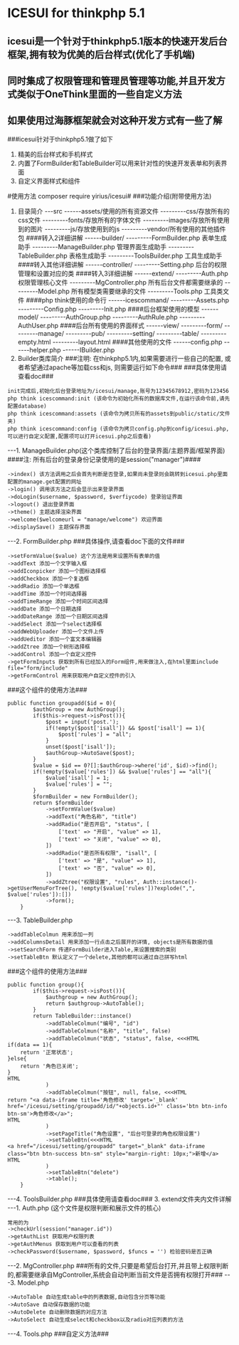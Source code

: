 ICESUI for thinkphp 5.1
====
icesui是一个针对于thinkphp5.1版本的快速开发后台框架,拥有较为优美的后台样式(优化了手机端)
----
同时集成了权限管理和管理员管理等功能,并且开发方式类似于OneThink里面的一些自定义方法
----
如果使用过海豚框架就会对这种开发方式有一些了解
----

###icesui针对于thinkphp5.1做了如下
1. 精美的后台样式和手机样式
2. 内置了FormBuilder和TableBuilder可以用来针对性的快速开发表单和列表界面
3. 自定义界面样式和组件

#使用方法 composer require yirius/icesui#
###功能介绍(附带使用方法)

1. 目录简介
---src
------assets/使用的所有资源文件
---------css/存放所有的css文件
---------fonts/存放所有的字体文件
---------images/存放所有使用到的图片
---------js/存放使用到的js
---------vendor/所有使用的其他插件包
####转入2详细讲解
------builder/
---------FormBuilder.php 表单生成助手
---------ManageBuilder.php 管理界面生成助手
---------TableBuilder.php 表格生成助手
---------ToolsBuilder.php 工具生成助手
####转入其他详细讲解
------controller/
---------Setting.php 后台的权限管理和设置对应的类
####转入3详细讲解
------extend/
---------Auth.php 权限管理核心文件
---------MgController.php 所有后台文件都需要继承的
---------Model.php 所有模型类需要继承的文件
---------Tools.php 工具类文件
####php think使用的命令行
------icescommand/
---------Assets.php
---------Config.php
---------Init.php
####后台框架使用的模型
------model/
---------AuthGroup.php
---------AuthRule.php
---------AuthUser.php
####后台所有使用的界面样式
------view/
---------form/
---------manage/
---------pub/
---------setting/
---------table/
---------empty.html
---------layout.html
####其他使用的文件
------config.php
------helper.php
------IBuilder.php
2. Builder类库简介
###注明: 在thinkphp5.1内,如果需要进行一些自己的配置, 或者希望通过apache等加载css和js, 则需要运行如下命令###
###具体使用请查看doc###
```
init完成后,初始化后台登录地址为/icesui/manage,账号为12345678912,密码为123456
php think icescommand:init (该命令为初始化所有的数据库文件,在运行该命令前,请先配置database)
php think icescommand:assets (该命令为拷贝所有的assets到public/static/文件夹)
php think icescommand:config (该命令为拷贝config.php到config/icesui.php,可以进行自定义配置,配置项可以打开icesui.php之后查看)
```
---1. ManageBuilder.php(这个类库控制了后台的登录界面/主题界面/框架界面)
####注: 所有后台的登录身份记录使用的是session("manager")####
```
->index() 该方法调用之后会首先判断是否登录,如果尚未登录则会跳转到icesui.php里面配置的manage.get配置的网址
->login() 调用该方法之后会显示出来登录界面
->doLogin($username, $password, $verfiycode) 登录验证界面
->logout() 退出登录界面
->theme() 主题选择渲染界面
->welcome($welcomeurl = "manage/welcome") 欢迎界面
->displaySave() 主题保存界面
```
---2. FormBuilder.php
###具体操作,请查看doc下面的文件###
```
->setFormValue($value) 这个方法是用来设置所有表单的值
->addText 添加一个文字输入框
->addIconpicker 添加一个图标选择框
->addCheckbox 添加一个复选框
->addRadio 添加一个单选框
->addTime 添加一个时间选择器
->addTimeRange 添加一个时间区间选择
->addDate 添加一个日期选择
->addDateRange 添加一个日期区间选择
->addSelect 添加一个select选择框
->addWebUploader 添加一个文件上传
->addUeditor 添加一个富文本编辑器
->addZtree 添加一个树形选择框
->addControl 添加一个自定义控件
->getFormInputs 获取到所有已经加入的Form组件,用来做注入,在html里面include file="form/include"
->getFormControl 用来获取用户自定义控件的引入
```
###这个组件的使用方法###
```
public function groupadd($id = 0){
        $authGroup = new AuthGroup();
        if($this->request->isPost()){
            $post = input('post.');
            if(!empty($post['isall']) && $post['isall'] == 1){
                $post['rules'] = "all";
            }
            unset($post['isall']);
            $authGroup->AutoSave($post);
        }
        $value = $id == 0?[]:$authGroup->where('id', $id)->find();
        if(!empty($value['rules']) && $value['rules'] == "all"){
            $value['isall'] = 1;
            $value['rules'] = "";
        }
        $formBuilder = new FormBuilder();
        return $formBuilder
            ->setFormValue($value)
            ->addText("角色名称", "title")
            ->addRadio("是否开启", "status", [
                ['text' => "开启", "value" => 1],
                ['text' => "关闭", "value" => 0],
            ])
            ->addRadio("是否所有权限", "isall", [
                ['text' => "是", "value" => 1],
                ['text' => "否", "value" => 0],
            ])
            ->addZtree("权限设置", "rules", Auth::instance()->getUserMenuForTree(), !empty($value['rules'])?explode(",", $value['rules']):[])
            ->form();
    }
```
---3. TableBuilder.php
```
->addTableColmun 用来添加一列
->addColumnsDetail 用来添加一行点击之后展开的详情, objects是所有数据的值
->setSearchForm 传递FormBuilder进入Table,来设置搜索的类别
->setTableBtn 默认定义了一个delete,其他的都可以通过自己拼写html
```
###这个组件的使用方法###
```
public function group(){
        if($this->request->isPost()){
            $authgroup = new AuthGroup();
            return $authgroup->AutoTable();
        }
        return TableBuilder::instance()
            ->addTableColmun("编号", "id")
            ->addTableColmun("名称", "title", false)
            ->addTableColmun("状态", "status", false, <<<HTML
if(data == 1){
    return '正常状态';
}else{
    return '角色已关闭';
}
HTML
            )
            ->addTableColmun("按钮", null, false, <<<HTML
return "<a data-iframe title='角色修改' target='_blank' href='/icesui/setting/groupadd/id/"+objects.id+"' class='btn btn-info btn-sm'>角色修改</a>";
HTML
            )
            ->setPageTitle("角色设置", "后台可登录的角色权限设置")
            ->setTableBtn(<<<HTML
<a href="/icesui/setting/groupadd" target="_blank" data-iframe class="btn btn-success btn-sm" style="margin-right: 10px;">新增</a>
HTML
            )
            ->setTableBtn("delete")
            ->table();
    }
```
---4. ToolsBuilder.php
###具体使用请查看doc###
3. extend文件夹内文件详解
---1. Auth.php (这个文件是权限判断和展示文件的核心)
```
常用的为
->checkUrl(session("manager.id"))
->getAuthList 获取用户权限列表
->getAuthMenus 获取到用户可以查看的列表
->checkPassword($username, $password, $funcs = '') 检验密码是否正确
```
---2. MgController.php
###所有的文件,只要是希望后台打开,并且带上权限判断的,都需要继承自MgController,系统会自动判断当前文件是否拥有权限打开###
---3. Model.php
```
->AutoTable 自动生成table中的列表数据,自动包含分页等功能
->AutoSave 自动保存数据的功能
->AutoDelete 自动删除数据的对应方法
->AutoSelect 自动生成select和checkbox以及radio对应列表的方法
```
---4. Tools.php
###自定义方法###
